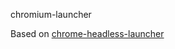 chromium-launcher


Based on [chrome-headless-launcher](https://github.com/ragingwind/chrome-headless-launcher)

